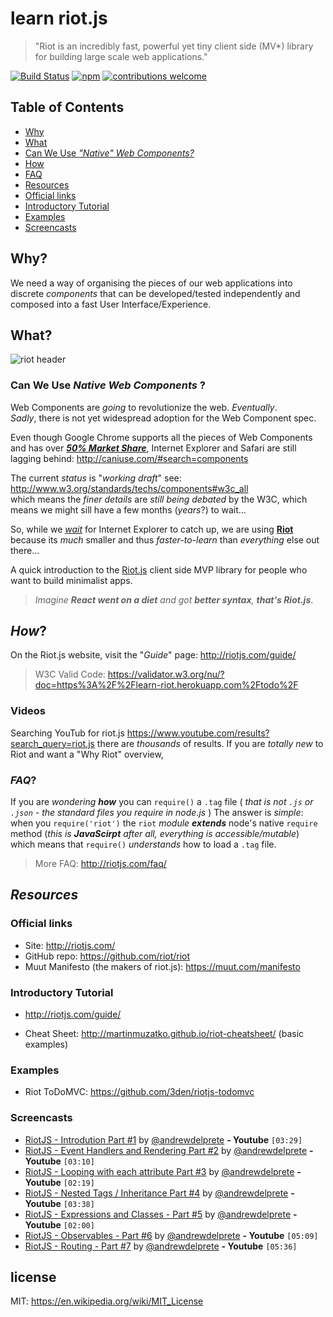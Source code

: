 # learn riot.js

> "Riot is an incredibly fast, powerful yet tiny client side (MV*)
library for building large scale web applications."

[![Build Status](https://travis-ci.org/dwyl/learn-riot.svg)](https://travis-ci.org/dwyl/learn-riot)
[![npm](https://img.shields.io/npm/v/riot.svg?maxAge=2592000)](http://riotjs.com/)
[![contributions welcome](https://img.shields.io/badge/contributions-welcome-brightgreen.svg?style=flat)](https://github.com/dwyl/learn-riot/issues)

## Table of Contents

- [Why](#why)
- [What](#what)
 -  [Can We Use *"Native" Web Components?*](#can-we-use-native-web-components)
- [How](#how)
- [FAQ](#faq)
- [Resources](#resources)
 - [Official links](#official-links)
 - [Introductory Tutorial](#introductory-tutorial)
 - [Examples](#examples)
 - [Screencasts](#screencasts)

## Why?

We need a way of organising the pieces of our web applications
into discrete *components* that can be developed/tested independently
and composed into a fast User Interface/Experience.

## What?

![riot header](https://cloud.githubusercontent.com/assets/194400/10937086/7c62bab4-82e8-11e5-89e8-5e41f7864734.png)

### Can We Use *Native Web Components* ?

Web Components are *going* to revolutionize the web. *Eventually*.  
 *Sadly*, there is not yet widespread adoption for the Web Component spec.

 Even though Google Chrome supports all the pieces of Web Components and has over
 [***50% Market Share***](http://www.sitepoint.com/browser-trends-august-2015-chrome-exceeds-50),
 Internet Explorer and Safari are still lagging behind: http://caniuse.com/#search=components

The current *status* is "*working draft*" see: http://www.w3.org/standards/techs/components#w3c_all  
which means the *finer details* are *still being debated* by the W3C,
which means we might sill have a few months (_years_?) to wait...

So, while we [*wait*](http://www.2ality.com/2015/08/web-component-status.html)
for Internet Explorer to catch up, we are using [**Riot**](http://riotjs.com) because its *much* smaller and
thus *faster-to-learn* than *everything* else out there...

A quick introduction to the [Riot.js](https://muut.com/riotjs) client side MVP library for people who want to build minimalist apps.

> _Imagine **React went on a diet** and got **better syntax**, **that's Riot.js**_.

## *How*?

On the Riot.js website, visit the "_Guide_" page: http://riotjs.com/guide/

> W3C Valid Code: https://validator.w3.org/nu/?doc=https%3A%2F%2Flearn-riot.herokuapp.com%2Ftodo%2F


### Videos

Searching YouTub for riot.js https://www.youtube.com/results?search_query=riot.js there are _thousands_ of results. If you are _totally new_ to Riot and want a "Why Riot" overview,

### *FAQ*?

If you are *wondering* ***how*** you can `require()` a `.tag` file
( *that is not `.js` or `.json` -
  the standard files you require in node.js* )
The answer is *simple*: when you `require('riot')`
the `riot` *module* ***extends*** node's native `require` method
(*this is* ***JavaScirpt*** *after all, everything is accessible/mutable*)
which means that `require()` *understands* how to load a `.tag` file.

> More FAQ: http://riotjs.com/faq/

## *Resources*

### Official links

- Site: http://riotjs.com/
- GitHub repo: https://github.com/riot/riot
- Muut Manifesto (the makers of riot.js): https://muut.com/manifesto

### Introductory Tutorial
- http://riotjs.com/guide/
+ Cheat Sheet: http://martinmuzatko.github.io/riot-cheatsheet/ (basic examples)

### Examples

- Riot ToDoMVC: https://github.com/3den/riotjs-todomvc

### Screencasts

- [RiotJS - Introdution Part #1](https://www.youtube.com/watch?v=ZHmJ_gcZ8Fw) by [@andrewdelprete](https://github.com/andrewdelprete) **- Youtube** `[03:29]`
- [RiotJS - Event Handlers and Rendering Part #2](https://www.youtube.com/watch?v=FPmAZD9QRQw) by [@andrewdelprete](https://github.com/andrewdelprete) **- Youtube** `[03:10]`
- [RiotJS - Looping with each attribute Part #3](https://www.youtube.com/watch?v=VDKenvP5TyM) by [@andrewdelprete](https://github.com/andrewdelprete) **- Youtube** `[02:19]`
- [RiotJS - Nested Tags / Inheritance Part #4](https://www.youtube.com/watch?v=DzyaPZCrQ-A) by [@andrewdelprete](https://github.com/andrewdelprete) **- Youtube** `[03:38]`
- [RiotJS - Expressions and Classes - Part #5](https://www.youtube.com/watch?v=_a4OSbPSUEE) by [@andrewdelprete](https://github.com/andrewdelprete) **- Youtube** `[02:00]`
- [RiotJS - Observables - Part #6](https://www.youtube.com/watch?v=CHBQtqNtEhM) by [@andrewdelprete](https://github.com/andrewdelprete) **- Youtube** `[05:09]`
- [RiotJS - Routing - Part #7](https://www.youtube.com/watch?v=1Q9Nad1Mu6A) by [@andrewdelprete](https://github.com/andrewdelprete) **- Youtube** `[05:36]`

## license

MIT: https://en.wikipedia.org/wiki/MIT_License
